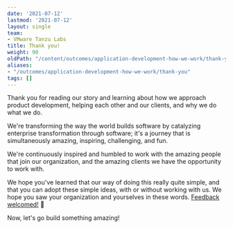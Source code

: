 ```yaml
---
date: '2021-07-12'
lastmod: '2021-07-12'
layout: single
team:
- VMware Tanzu Labs
title: Thank you!
weight: 90
oldPath: "/content/outcomes/application-development-how-we-work/thank-you.md"
aliases:
- "/outcomes/application-development-how-we-work/thank-you"
tags: []
---
```


Thank you for reading our story and learning about how we approach product development, helping each other and our clients, and why we do what we do. 

We're transforming the way the world builds software by catalyzing enterprise transformation through software; it's a journey that is simultaneously amazing, inspiring, challenging, and fun. 

We're continuously inspired and humbled to work with the amazing people that join our organization, and the amazing clients we have the opportunity to work with.

We hope you've learned that our way of doing this really quite simple, and that you can adopt these simple ideas, with or without working with us. We hope you saw your organization and yourselves in these words. [Feedback welcomed!](https://github.com/vmware-tanzu/tanzu-dev-portal/issues) 🔬 

Now, let's go build something amazing!